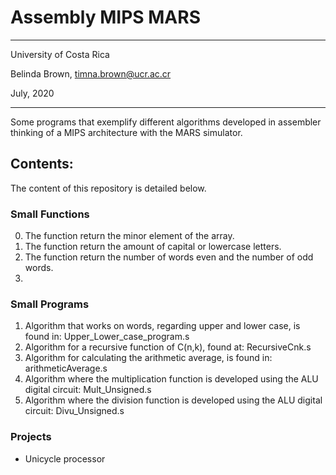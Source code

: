 # Assembly MIPS MARS

----------

University of Costa Rica

Belinda Brown, timna.brown@ucr.ac.cr

July, 2020

----------


Some programs that exemplify different algorithms developed in 
assembler thinking of a MIPS architecture with the MARS simulator.

## Contents:
The content of this repository is detailed below.

### Small Functions
0. The function return the minor element of the array.
1. The function return the amount of capital or lowercase letters.
2. The function return the number of words even and the number of odd words.
3.

### Small Programs
1. Algorithm that works on words, regarding upper and lower case, is found in: Upper_Lower_case_program.s
2. Algorithm for a recursive function of C(n,k), found at: RecursiveCnk.s
3. Algorithm for calculating the arithmetic average, is found in: arithmeticAverage.s
4. Algorithm where the multiplication function is developed using the ALU digital circuit: Mult_Unsigned.s
5. Algorithm where the division function is developed using the ALU digital circuit: Divu_Unsigned.s

### Projects 

- Unicycle processor
